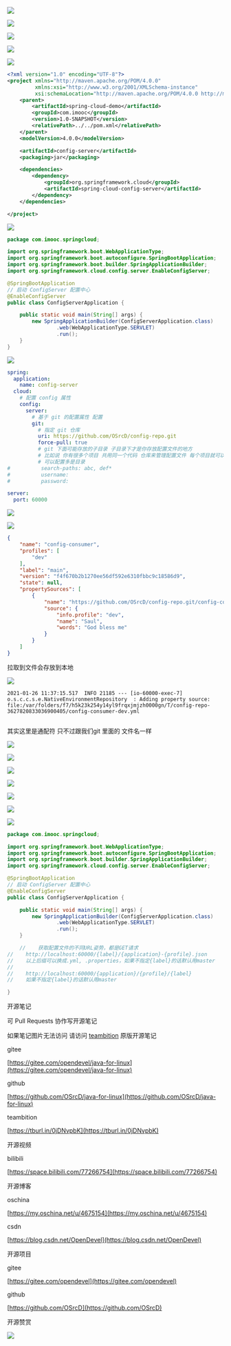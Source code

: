 ![](https://tcs.teambition.net/storage/312150916ef482f6d2d0c04c308c9fcdb2dd?Signature=eyJhbGciOiJIUzI1NiIsInR5cCI6IkpXVCJ9.eyJBcHBJRCI6IjU5Mzc3MGZmODM5NjMyMDAyZTAzNThmMSIsIl9hcHBJZCI6IjU5Mzc3MGZmODM5NjMyMDAyZTAzNThmMSIsIl9vcmdhbml6YXRpb25JZCI6IiIsImV4cCI6MTYxMjc5NTYyMSwiaWF0IjoxNjEyMTkwODIxLCJyZXNvdXJjZSI6Ii9zdG9yYWdlLzMxMjE1MDkxNmVmNDgyZjZkMmQwYzA0YzMwOGM5ZmNkYjJkZCJ9.NN7xGi7QWtfxACWh1ZTA9coCkKAHfOV9jFhoi9neGhs&download=2020-09-17%20055200.png "")

![](https://tcs.teambition.net/storage/312165ab4bc99db12eab4933d15a5448e0f4?Signature=eyJhbGciOiJIUzI1NiIsInR5cCI6IkpXVCJ9.eyJBcHBJRCI6IjU5Mzc3MGZmODM5NjMyMDAyZTAzNThmMSIsIl9hcHBJZCI6IjU5Mzc3MGZmODM5NjMyMDAyZTAzNThmMSIsIl9vcmdhbml6YXRpb25JZCI6IiIsImV4cCI6MTYxMjc5NTYyMSwiaWF0IjoxNjEyMTkwODIxLCJyZXNvdXJjZSI6Ii9zdG9yYWdlLzMxMjE2NWFiNGJjOTlkYjEyZWFiNDkzM2QxNWE1NDQ4ZTBmNCJ9.-erC1ymV9k1wEH1IdsqiUeGqd0oofQbP4Z1uKrF60Xo&download=2020-09-17%20055230.png "")

![](https://tcs.teambition.net/storage/312123f91352ee330d4aee5efd8988756a51?Signature=eyJhbGciOiJIUzI1NiIsInR5cCI6IkpXVCJ9.eyJBcHBJRCI6IjU5Mzc3MGZmODM5NjMyMDAyZTAzNThmMSIsIl9hcHBJZCI6IjU5Mzc3MGZmODM5NjMyMDAyZTAzNThmMSIsIl9vcmdhbml6YXRpb25JZCI6IiIsImV4cCI6MTYxMjc5NTYyMSwiaWF0IjoxNjEyMTkwODIxLCJyZXNvdXJjZSI6Ii9zdG9yYWdlLzMxMjEyM2Y5MTM1MmVlMzMwZDRhZWU1ZWZkODk4ODc1NmE1MSJ9.sUay5YZDctl2OF_r2Y6hee_7ElHvQcMXv8cRd7mjDUs&download=image.png "")

![](https://tcs.teambition.net/storage/31213615f521446ed413bb4e804daa485f6c?Signature=eyJhbGciOiJIUzI1NiIsInR5cCI6IkpXVCJ9.eyJBcHBJRCI6IjU5Mzc3MGZmODM5NjMyMDAyZTAzNThmMSIsIl9hcHBJZCI6IjU5Mzc3MGZmODM5NjMyMDAyZTAzNThmMSIsIl9vcmdhbml6YXRpb25JZCI6IiIsImV4cCI6MTYxMjc5NTYyMSwiaWF0IjoxNjEyMTkwODIxLCJyZXNvdXJjZSI6Ii9zdG9yYWdlLzMxMjEzNjE1ZjUyMTQ0NmVkNDEzYmI0ZTgwNGRhYTQ4NWY2YyJ9.kNODAajSykQ-0NnuxCog7fYbihBD2HgI7prFyK_7eds&download=image.png "")

![](https://tcs.teambition.net/storage/312128e5d23b192bb8afe83c7e1b7b4b88bf?Signature=eyJhbGciOiJIUzI1NiIsInR5cCI6IkpXVCJ9.eyJBcHBJRCI6IjU5Mzc3MGZmODM5NjMyMDAyZTAzNThmMSIsIl9hcHBJZCI6IjU5Mzc3MGZmODM5NjMyMDAyZTAzNThmMSIsIl9vcmdhbml6YXRpb25JZCI6IiIsImV4cCI6MTYxMjc5NTYyMSwiaWF0IjoxNjEyMTkwODIxLCJyZXNvdXJjZSI6Ii9zdG9yYWdlLzMxMjEyOGU1ZDIzYjE5MmJiOGFmZTgzYzdlMWI3YjRiODhiZiJ9.Yq3E-2MG3WiZ0pCwVucUmSwBjw9bOHEZ_dqYwtLd6_U&download=image.png "")

```xml
<?xml version="1.0" encoding="UTF-8"?>
<project xmlns="http://maven.apache.org/POM/4.0.0"
         xmlns:xsi="http://www.w3.org/2001/XMLSchema-instance"
         xsi:schemaLocation="http://maven.apache.org/POM/4.0.0 http://maven.apache.org/xsd/maven-4.0.0.xsd">
    <parent>
        <artifactId>spring-cloud-demo</artifactId>
        <groupId>com.imooc</groupId>
        <version>1.0-SNAPSHOT</version>
        <relativePath>../../pom.xml</relativePath>
    </parent>
    <modelVersion>4.0.0</modelVersion>

    <artifactId>config-server</artifactId>
    <packaging>jar</packaging>

    <dependencies>
        <dependency>
            <groupId>org.springframework.cloud</groupId>
            <artifactId>spring-cloud-config-server</artifactId>
        </dependency>
    </dependencies>

</project>
```

![](https://tcs.teambition.net/storage/31217381dd01919e4e681c056608e863e46d?Signature=eyJhbGciOiJIUzI1NiIsInR5cCI6IkpXVCJ9.eyJBcHBJRCI6IjU5Mzc3MGZmODM5NjMyMDAyZTAzNThmMSIsIl9hcHBJZCI6IjU5Mzc3MGZmODM5NjMyMDAyZTAzNThmMSIsIl9vcmdhbml6YXRpb25JZCI6IiIsImV4cCI6MTYxMjc5NTYyMSwiaWF0IjoxNjEyMTkwODIxLCJyZXNvdXJjZSI6Ii9zdG9yYWdlLzMxMjE3MzgxZGQwMTkxOWU0ZTY4MWMwNTY2MDhlODYzZTQ2ZCJ9.RHKDzta3stEWxOEnmeUV-7kCsOhfTADMiFLSGxTLs2E&download=image.png "")

```java
package com.imooc.springcloud;

import org.springframework.boot.WebApplicationType;
import org.springframework.boot.autoconfigure.SpringBootApplication;
import org.springframework.boot.builder.SpringApplicationBuilder;
import org.springframework.cloud.config.server.EnableConfigServer;

@SpringBootApplication
// 启动 ConfigServer 配置中心
@EnableConfigServer
public class ConfigServerApplication {

    public static void main(String[] args) {
        new SpringApplicationBuilder(ConfigServerApplication.class)
                .web(WebApplicationType.SERVLET)
                .run();
    }
}

```

![](https://tcs.teambition.net/storage/3121897e16b420adb03bdd745cfddf8f9e26?Signature=eyJhbGciOiJIUzI1NiIsInR5cCI6IkpXVCJ9.eyJBcHBJRCI6IjU5Mzc3MGZmODM5NjMyMDAyZTAzNThmMSIsIl9hcHBJZCI6IjU5Mzc3MGZmODM5NjMyMDAyZTAzNThmMSIsIl9vcmdhbml6YXRpb25JZCI6IiIsImV4cCI6MTYxMjc5NTYyMSwiaWF0IjoxNjEyMTkwODIxLCJyZXNvdXJjZSI6Ii9zdG9yYWdlLzMxMjE4OTdlMTZiNDIwYWRiMDNiZGQ3NDVjZmRkZjhmOWUyNiJ9.zIjHfDpk2EbSJDJwrXH3xlTG9K7BXPUqAdDsAee5Qm8&download=image.png "")

```yaml
spring:
  application:
    name: config-server
  cloud:
    # 配置 config 属性
    config:
      server:
        # 基于 git 的配置属性 配置
        git:
          # 指定 git 仓库
          uri: https://github.com/OSrcD/config-repo.git
          force-pull: true
          # git 下面可能存放的子目录 子目录下才是你存放配置文件的地方
          # 比如说 你有很多个项目 共用同一个代码 仓库来管理配置文件 每个项目就可以使用不同的文件夹
          # 可以配置多是目录
#          search-paths: abc, def*
#          username:
#          password:

server:
  port: 60000
```

![](https://tcs.teambition.net/storage/3121558d76a67cfa5adf9405d39fff5273ec?Signature=eyJhbGciOiJIUzI1NiIsInR5cCI6IkpXVCJ9.eyJBcHBJRCI6IjU5Mzc3MGZmODM5NjMyMDAyZTAzNThmMSIsIl9hcHBJZCI6IjU5Mzc3MGZmODM5NjMyMDAyZTAzNThmMSIsIl9vcmdhbml6YXRpb25JZCI6IiIsImV4cCI6MTYxMjc5NTYyMSwiaWF0IjoxNjEyMTkwODIxLCJyZXNvdXJjZSI6Ii9zdG9yYWdlLzMxMjE1NThkNzZhNjdjZmE1YWRmOTQwNWQzOWZmZjUyNzNlYyJ9.PII5vi6taRKrkzTo6nSAvGODBWbvRrC_g9STA7JVBUQ&download=image.png "")

![](https://tcs.teambition.net/storage/312171fa18c31bf63fc025c67eab69589676?Signature=eyJhbGciOiJIUzI1NiIsInR5cCI6IkpXVCJ9.eyJBcHBJRCI6IjU5Mzc3MGZmODM5NjMyMDAyZTAzNThmMSIsIl9hcHBJZCI6IjU5Mzc3MGZmODM5NjMyMDAyZTAzNThmMSIsIl9vcmdhbml6YXRpb25JZCI6IiIsImV4cCI6MTYxMjc5NTYyMSwiaWF0IjoxNjEyMTkwODIxLCJyZXNvdXJjZSI6Ii9zdG9yYWdlLzMxMjE3MWZhMThjMzFiZjYzZmMwMjVjNjdlYWI2OTU4OTY3NiJ9.dYWEqiD7eqrPDRkjpO15Sav7TAmtkmN62bmXzrJDlDo&download=image.png "")

```json
{
    "name": "config-consumer",
    "profiles": [
        "dev"
    ],
    "label": "main",
    "version": "f4f670b2b1270ee56df592e6310fbbc9c18586d9",
    "state": null,
    "propertySources": [
        {
            "name": "https://github.com/OSrcD/config-repo.git/config-consumer-dev.yml",
            "source": {
                "info.profile": "dev",
                "name": "Saul",
                "words": "God bless me"
            }
        }
    ]
}

```

拉取到文件会存放到本地

![](https://tcs.teambition.net/storage/31218824e2e5f163b1be6e03cbfab62c573a?Signature=eyJhbGciOiJIUzI1NiIsInR5cCI6IkpXVCJ9.eyJBcHBJRCI6IjU5Mzc3MGZmODM5NjMyMDAyZTAzNThmMSIsIl9hcHBJZCI6IjU5Mzc3MGZmODM5NjMyMDAyZTAzNThmMSIsIl9vcmdhbml6YXRpb25JZCI6IiIsImV4cCI6MTYxMjc5NTYyMSwiaWF0IjoxNjEyMTkwODIxLCJyZXNvdXJjZSI6Ii9zdG9yYWdlLzMxMjE4ODI0ZTJlNWYxNjNiMWJlNmUwM2NiZmFiNjJjNTczYSJ9.f9NMFz7jiIntxq7biGaMb9m_CMor2zMMLyfPmJa3WFE&download=image.png "")

```text
2021-01-26 11:37:15.517  INFO 21185 --- [io-60000-exec-7] o.s.c.c.s.e.NativeEnvironmentRepository  : Adding property source: file:/var/folders/f7/h5k23k254y14yl9frqxjmjzh0000gn/T/config-repo-3627820833036900405/config-consumer-dev.yml


```

其实这里是通配符 只不过跟我们git 里面的 文件名一样

![](https://tcs.teambition.net/storage/31212205a8ad1fb7e62d4baf15d4dc7fbf72?Signature=eyJhbGciOiJIUzI1NiIsInR5cCI6IkpXVCJ9.eyJBcHBJRCI6IjU5Mzc3MGZmODM5NjMyMDAyZTAzNThmMSIsIl9hcHBJZCI6IjU5Mzc3MGZmODM5NjMyMDAyZTAzNThmMSIsIl9vcmdhbml6YXRpb25JZCI6IiIsImV4cCI6MTYxMjc5NTYyMSwiaWF0IjoxNjEyMTkwODIxLCJyZXNvdXJjZSI6Ii9zdG9yYWdlLzMxMjEyMjA1YThhZDFmYjdlNjJkNGJhZjE1ZDRkYzdmYmY3MiJ9.nvIi55F21aacIq609bViqyxjLcrevx0h6f2OoG7KLTc&download=image.png "")

![](https://tcs.teambition.net/storage/312172a574f29c1aef79f326543016b68e70?Signature=eyJhbGciOiJIUzI1NiIsInR5cCI6IkpXVCJ9.eyJBcHBJRCI6IjU5Mzc3MGZmODM5NjMyMDAyZTAzNThmMSIsIl9hcHBJZCI6IjU5Mzc3MGZmODM5NjMyMDAyZTAzNThmMSIsIl9vcmdhbml6YXRpb25JZCI6IiIsImV4cCI6MTYxMjc5NTYyMSwiaWF0IjoxNjEyMTkwODIxLCJyZXNvdXJjZSI6Ii9zdG9yYWdlLzMxMjE3MmE1NzRmMjljMWFlZjc5ZjMyNjU0MzAxNmI2OGU3MCJ9.L7kl7bFagknJUYAi8kBX0byx8-d-gRLIKhHFjx4qMcg&download=image.png "")

![](https://tcs.teambition.net/storage/3121125fc02599fbfeb63d7aec81fd993d39?Signature=eyJhbGciOiJIUzI1NiIsInR5cCI6IkpXVCJ9.eyJBcHBJRCI6IjU5Mzc3MGZmODM5NjMyMDAyZTAzNThmMSIsIl9hcHBJZCI6IjU5Mzc3MGZmODM5NjMyMDAyZTAzNThmMSIsIl9vcmdhbml6YXRpb25JZCI6IiIsImV4cCI6MTYxMjc5NTYyMSwiaWF0IjoxNjEyMTkwODIxLCJyZXNvdXJjZSI6Ii9zdG9yYWdlLzMxMjExMjVmYzAyNTk5ZmJmZWI2M2Q3YWVjODFmZDk5M2QzOSJ9.f7dT85vqYJ_1riEv1WeRwd7Yvqhk3ufwBIpGQac9mLs&download=image.png "")

![](https://tcs.teambition.net/storage/312173ff6ffc937c912e224604189db60c06?Signature=eyJhbGciOiJIUzI1NiIsInR5cCI6IkpXVCJ9.eyJBcHBJRCI6IjU5Mzc3MGZmODM5NjMyMDAyZTAzNThmMSIsIl9hcHBJZCI6IjU5Mzc3MGZmODM5NjMyMDAyZTAzNThmMSIsIl9vcmdhbml6YXRpb25JZCI6IiIsImV4cCI6MTYxMjc5NTYyMSwiaWF0IjoxNjEyMTkwODIxLCJyZXNvdXJjZSI6Ii9zdG9yYWdlLzMxMjE3M2ZmNmZmYzkzN2M5MTJlMjI0NjA0MTg5ZGI2MGMwNiJ9.uPw-QXMojAZdvn3UIdl0KGtjHXOujXy82LCylsxlQ0A&download=image.png "")

![](https://tcs.teambition.net/storage/312160a4f53e0020871b42047020a034552e?Signature=eyJhbGciOiJIUzI1NiIsInR5cCI6IkpXVCJ9.eyJBcHBJRCI6IjU5Mzc3MGZmODM5NjMyMDAyZTAzNThmMSIsIl9hcHBJZCI6IjU5Mzc3MGZmODM5NjMyMDAyZTAzNThmMSIsIl9vcmdhbml6YXRpb25JZCI6IiIsImV4cCI6MTYxMjc5NTYyMSwiaWF0IjoxNjEyMTkwODIxLCJyZXNvdXJjZSI6Ii9zdG9yYWdlLzMxMjE2MGE0ZjUzZTAwMjA4NzFiNDIwNDcwMjBhMDM0NTUyZSJ9.A8MhzLjrQQFMvYcZx2B55WsRqVVN2WI2l9zRHFJcbL0&download=image.png "")

![](https://tcs.teambition.net/storage/312150f3564ca218ede439481e460dcbd441?Signature=eyJhbGciOiJIUzI1NiIsInR5cCI6IkpXVCJ9.eyJBcHBJRCI6IjU5Mzc3MGZmODM5NjMyMDAyZTAzNThmMSIsIl9hcHBJZCI6IjU5Mzc3MGZmODM5NjMyMDAyZTAzNThmMSIsIl9vcmdhbml6YXRpb25JZCI6IiIsImV4cCI6MTYxMjc5NTYyMSwiaWF0IjoxNjEyMTkwODIxLCJyZXNvdXJjZSI6Ii9zdG9yYWdlLzMxMjE1MGYzNTY0Y2EyMThlZGU0Mzk0ODFlNDYwZGNiZDQ0MSJ9.IpLy2uXA13u7Xq-66h8vtpuUgZh9aHseiAytQNWPuGk&download=image.png "")

![](https://tcs.teambition.net/storage/31216b8bc5091168c3a439190169540a234b?Signature=eyJhbGciOiJIUzI1NiIsInR5cCI6IkpXVCJ9.eyJBcHBJRCI6IjU5Mzc3MGZmODM5NjMyMDAyZTAzNThmMSIsIl9hcHBJZCI6IjU5Mzc3MGZmODM5NjMyMDAyZTAzNThmMSIsIl9vcmdhbml6YXRpb25JZCI6IiIsImV4cCI6MTYxMjc5NTYyMSwiaWF0IjoxNjEyMTkwODIxLCJyZXNvdXJjZSI6Ii9zdG9yYWdlLzMxMjE2YjhiYzUwOTExNjhjM2E0MzkxOTAxNjk1NDBhMjM0YiJ9.2LvYS-1P7gh0re2qAeAzRPDOdQwEzQy5WYgtVyZLivA&download=image.png "")

```java
package com.imooc.springcloud;

import org.springframework.boot.WebApplicationType;
import org.springframework.boot.autoconfigure.SpringBootApplication;
import org.springframework.boot.builder.SpringApplicationBuilder;
import org.springframework.cloud.config.server.EnableConfigServer;

@SpringBootApplication
// 启动 ConfigServer 配置中心
@EnableConfigServer
public class ConfigServerApplication {

    public static void main(String[] args) {
        new SpringApplicationBuilder(ConfigServerApplication.class)
                .web(WebApplicationType.SERVLET)
                .run();
    }

    //    获取配置文件的不同URL姿势，都是GET请求
//    http://localhost:60000/{label}/{application}-{profile}.json
//    以上后缀可以换成.yml, .properties，如果不指定{label}的话默认用master
//
//    http://localhost:60000/{application}/{profile}/{label}
//    如果不指定{label}的话默认用master

}

```



开源笔记

可 Pull Requests 协作写开源笔记

如果笔记图片无法访问 请访问 [teambition](https://tburl.in/0jDNvpbK) 原版开源笔记

gitee

[https://gitee.com/opendevel/java-for-linux](https://gitee.com/opendevel/java-for-linux)

github

[https://github.com/OSrcD/java-for-linux](https://github.com/OSrcD/java-for-linux)

teambition

[https://tburl.in/0jDNvpbK](https://tburl.in/0jDNvpbK)

开源视频

bilibili

[https://space.bilibili.com/77266754](https://space.bilibili.com/77266754)

开源博客

oschina

[https://my.oschina.net/u/4675154](https://my.oschina.net/u/4675154)

csdn

[https://blog.csdn.net/OpenDevel](https://blog.csdn.net/OpenDevel)

开源项目

gitee

[https://gitee.com/opendevel](https://gitee.com/opendevel)

github

[https://github.com/OSrcD](https://github.com/OSrcD)

开源赞赏

![](https://tcs.teambition.net/storage/3121aed56e96d914e1046f3b498b493ce232?Signature=eyJhbGciOiJIUzI1NiIsInR5cCI6IkpXVCJ9.eyJBcHBJRCI6IjU5Mzc3MGZmODM5NjMyMDAyZTAzNThmMSIsIl9hcHBJZCI6IjU5Mzc3MGZmODM5NjMyMDAyZTAzNThmMSIsIl9vcmdhbml6YXRpb25JZCI6IiIsImV4cCI6MTYxMjc5NTYyMSwiaWF0IjoxNjEyMTkwODIxLCJyZXNvdXJjZSI6Ii9zdG9yYWdlLzMxMjFhZWQ1NmU5NmQ5MTRlMTA0NmYzYjQ5OGI0OTNjZTIzMiJ9.w0ETkCgkv_aWsslgMfdKjmvruEE4BYRmlPBJLQJ_CvI&download=image.png "")

